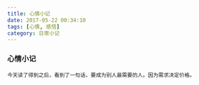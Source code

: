 ```yaml
---
title: 心情小记
date: 2017-05-22 00:34:10
tags: [心情, 感悟]
category: 日常小记
---
```

### 心情小记

```
今天读了得到之后，看到了一句话，要成为别人最需要的人。因为需求决定价格。
```